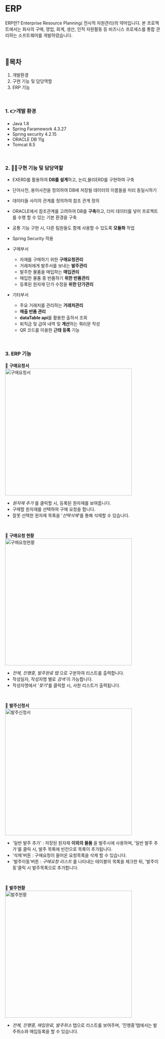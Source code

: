 # ERP
ERP란? Enterprise Resource Planning( 전사적 자원관리)의 약어입니다.
본 프로젝트에서는 회사의 구매, 영업, 회계, 생산, 인적 자원활동 등 비즈니스 프로세스를 통합 관리하는 소프트웨어를 개발하였습니다.


<br/>

## 🙌목차 
1. 개발환경
2. 구현 기능 및 담당역할
3. ERP 기능

<br/>

### 1. 👉개발 환경
- Java 1.8
- Spring Faramework 4.3.27
- Spring security 4.2.15
- ORACLE DB 11g
- Tomcat 8.5

<br/>

### 2. 🙋‍♀️구현 기능 및 담당역할
- EXERD를 활용하여 **DB를 설계**하고, 논리,물리ERD를 구현하여 구축
- 단어사전, 용어사전을 정의하여 DB에 저장될 데이터의 이름들을 미리 동일시하기
- 데이터들 사이의 관계를 정의하여 참조 관계 정의
- ORACLE에서 참조관계를 고려하여 DB를 **구축**하고, 더미 데이터를 넣어 프로젝트를 수행 할 수 있는 기본 환경을 구축
- 공통 기능 구현 시, 다른 팀원들도 함께 사용할 수 있도록 **모듈화** 작업
- Spring Security 적용

- 구매부서
    - 자재를 구매하기 위한 **구매요청관리**
    - 거래처에게 발주서를 보내는 **발주관리**
    - 발주한 물품을 매입하는 **매입관리**
    - 매입한 물품 중 반품하기 **위한 반품관리**
    - 등록된 원자재 단가 수정을 **위한 단가관리**

- 기타부서
    - 주요 거래처를 관리하는 **거래처관리**
    - **매출 반품 관리**
    - **dataTable api**를 활용한 출하서 조회
    - 퇴직금 및 급여 내역 및 **계산**하는 쿼리문 작성
    - QR 코드를 이용한 **근태 등록** 기능

<br/>

### 3. ERP 기능
🔷 **구매요청서** <br/>
<img width="410" alt="구매요청서" src="https://user-images.githubusercontent.com/49690185/105695833-e12ae900-5f45-11eb-91c6-42384e8f0b44.png">
- _원자재 추가_ 를 클릭할 시, 등록된 원자재를 보여줍니다.
- 구매할 원자재를 선택하여 구매 요청을 합니다.
- 잘못 선택한 원자재 목록을 '_선택삭제_'를 통해 삭제할 수 있습니다.
<br/>

🔷 **구매요청 현황** <br/>
<img width="410" alt="구매요청현황" src="https://user-images.githubusercontent.com/49690185/105696194-54ccf600-5f46-11eb-8a5f-36465c311815.png">
- _전체, 진행중, 발주완료 탭_ 으로 구분하여 리스트를 출력합니다.
- 작성일자, 작성자명 별로 _검색_ 이 가능합니다.
- 작성자명에서 '_찾기_'를 클릭할 시, 사원 리스트가 출력됩니다.
<br/>

🔷 **발주신청서** <br/>
<img width="410" alt="발주신청서" src="https://user-images.githubusercontent.com/49690185/105698643-7e3b5100-5f49-11eb-8747-2e2896b6f368.png">
- '일반 발주 추가' : 저장된 원자재 **이외의 물품** 을 발주시에 사용하며, '일반 발주 추가'를 클릭 시, 발주 목록에 빈칸으로 목록이 추가됩니다.
- '삭제'버튼 : 구매요청이 들어온 요청목록을 삭제 할 수 있습니다.
- '발주이동'버튼 : _구매요청 리스트_ 를 나타내는 테이블의 목록을 체크한 뒤, '발주이동'클릭 시 발주목록으로 추가합니다.
<br/>

🔷 **발주현황** <br/>
<img width="410" alt="발주현황" src="https://user-images.githubusercontent.com/49690185/105699518-d32b9700-5f4a-11eb-983b-fe86fac6d6c7.png">
- _전체, 진행중, 매입완료, 발주취소_ 탭으로 리스트를 보여주며, '진행중'탭에서는 발주취소와 매입등록을 할 수 있습니다.




